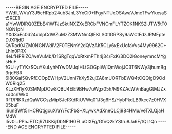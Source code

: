 -----BEGIN AGE ENCRYPTED FILE-----
YWdlLWVuY3J5cHRpb24ub3JnL3YxCi0+IFgyNTUxOSAwaVJmcTFwYkxsaSt5REE1
a1YwWDlRQ0ZEbE41WTJzSktiNXZXeERCbFVNCmFLYTZOK1NKS2lJTW5tT0NQN1pN
YXd3aEc0d24xblpCdWZuMzZ3MWNmQlEKLS0tIGRPSy9aWCtFdzJRMEpteDJXRjdD
QVRad0JZM0NGNWdiV2F0TENmY2dQVzAK5CLy6xExUofaVvs4My9962C+LhIn0PRX
4eLfHPRIZO/weVuMb/D1SRgTqqVxRtkmPTh4j34/FxK/3DO2lGoneymncMYgsHuF
fGU+yTYKzSQuYKuLyhNYwDMJqIHLtGOGpiW/iQmWojJC3T6NWy3jhumBg3rjdFBR
6I80GaI5QvRfEOOpEWHpV2Unnl7kXy52ujZA8mUORTbEWQ4tCQQigD9OdW0Rlq25
KLzXH1yK0SMMpDOw8QBU4ElE9BHw7uWgx05h/N9KZAcWVnBagGtMJZxxd0c/lWk0
RfT/PIKRzdQaWCCszMipSJeRXdRiUVWq01J3g6HS/HybPkdLB9kce7z0HVX05buF
l6unBWft5rHCRQtjgcuX/aY/FctPbS+XLywkAdXneQLCj984HMu/veTXLQjaHMdW
I5v0i+PPnJETCjR7UKKijDbNFtH0ELuOIXFg/GfnQ2kYStru8Ja6F/tQL1Qn
-----END AGE ENCRYPTED FILE-----
